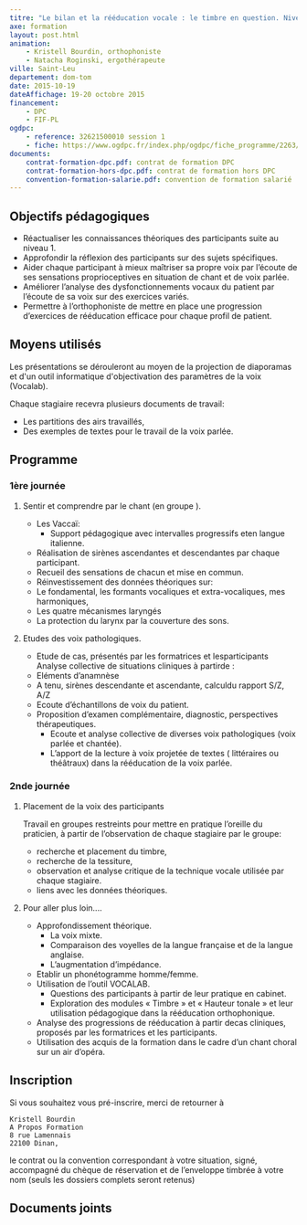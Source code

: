 ```yaml
---
titre: "Le bilan et la rééducation vocale : le timbre en question. Niveau 2"
axe: formation
layout: post.html
animation: 
    - Kristell Bourdin, orthophoniste 
    - Natacha Roginski, ergothérapeute
ville: Saint-Leu
departement: dom-tom
date: 2015-10-19
dateAffichage: 19-20 octobre 2015 
financement:
    - DPC
    - FIF-PL
ogdpc:
    - reference: 32621500010 session 1
    - fiche: https://www.ogdpc.fr/index.php/ogdpc/fiche_programme/2263/66953
documents:
    contrat-formation-dpc.pdf: contrat de formation DPC
    contrat-formation-hors-dpc.pdf: contrat de formation hors DPC
    convention-formation-salarie.pdf: convention de formation salarié
---
```

<!-- Animé par Kristell Bourdin et Natacha Roginski, orthophonistes-
A St Leu, 19 et 20 octobre 2015

Formation accessible en DPC et en FIF-PL

Inscription sur le site http://www.ogdpc.fr/
[accéder à la fiche](https://www.ogdpc.fr/index.php/ogdpc/fiche_programme/2263/66953)
N° de référence du programme : 32621500010 session 1
-->

## Objectifs pédagogiques 

- Réactualiser les connaissances théoriques des participants suite au niveau 1.
- Approfondir la réflexion des participants sur des sujets spécifiques. 
- Aider chaque participant à mieux maîtriser sa propre voix par l’écoute de ses sensations proprioceptives en situation de chant et de voix parlée.
- Améliorer l’analyse des dysfonctionnements vocaux du patient par l’écoute de sa voix sur des exercices variés. 
- Permettre à l’orthophoniste de mettre en place une progression d’exercices de rééducation efficace pour chaque profil de patient.

## Moyens utilisés

Les présentations se dérouleront au moyen de la projection de diaporamas et d'un outil informatique d'objectivation des paramètres de la voix (Vocalab).

Chaque stagiaire recevra plusieurs documents de travail:

- Les partitions des airs travaillés,
- Des exemples de textes pour le travail de la voix parlée.

## Programme

### 1ère journée

1. Sentir et comprendre par le chant (en groupe ).
    -  Les Vaccaï: 
        - Support pédagogique avec intervalles progressifs eten langue italienne. 
    - Réalisation de sirènes ascendantes et descendantes par chaque participant. 
    - Recueil des sensations de chacun et mise en commun.
    - Réinvestissement des données théoriques sur: 
    - Le fondamental, les formants vocaliques et extra-vocaliques, mes harmoniques, 
    - Les quatre mécanismes laryngés 
    - La protection du larynx par la couverture des sons. 

2.  Etudes des voix pathologiques.
    - Etude de cas, présentés par les formatrices et lesparticipants 
    Analyse collective de situations cliniques à partirde : 
    - Eléments d’anamnèse 
    - A tenu, sirènes descendante et ascendante, calculdu rapport S/Z, A/Z 
    - Ecoute d’échantillons de voix du patient. 
    - Proposition d’examen complémentaire, diagnostic, perspectives thérapeutiques. 
        - Ecoute et analyse collective de diverses voix pathologiques (voix parlée et 
    chantée). 
        - L’apport de la lecture à voix projetée de textes ( littéraires ou théâtraux) dans la rééducation de la voix parlée.

### 2nde journée

1. Placement de la voix des participants

    Travail en groupes restreints pour mettre en pratique l’oreille du praticien, à partir de l’observation de chaque stagiaire par le groupe: 

    - recherche et placement du timbre, 
    - recherche de la tessiture, 
    - observation et analyse critique de la technique vocale utilisée par chaque stagiaire. 
    - liens avec les données théoriques. 

2. Pour aller plus loin....

    - Approfondissement théorique. 
        - La voix mixte. 
        - Comparaison des voyelles de la langue française et de la langue anglaise. 
        - L’augmentation d’impédance. 
    - Etablir un phonétogramme homme/femme. 
    - Utilisation de l’outil VOCALAB. 
        - Questions des participants à partir de leur pratique en cabinet. 
        - Exploration des modules « Timbre » et « Hauteur tonale » et leur utilisation pédagogique 
    dans la rééducation orthophonique. 
    - Analyse des progressions de rééducation à partir decas cliniques, proposés par les 
    formatrices et les participants. 
    - Utilisation des acquis de la formation dans le cadre d’un chant choral sur un air d’opéra.

## Inscription

Si vous souhaitez vous pré-inscrire, merci de retourner à 

    Kristell Bourdin 
    A Propos Formation 
    8 rue Lamennais 
    22100 Dinan, 

le contrat ou la convention correspondant à votre situation, signé, accompagné du chèque de réservation et de l’enveloppe timbrée à votre nom (seuls les dossiers complets seront retenus)

## Documents joints

<!--
    Règlement intérieur A Propos (PDF – 413.8 ko)
    Programme (PDF – 44.1 ko)
    Convention de formation salarié(e)s (PDF – 546.6 ko)
    Contrat de formation DPC (PDF – 548.8 ko)
    Contrat de formation FIF-PL (PDF – 476.8 ko)
    Objectifs et moyens (PDF – 61.5 ko)
-->